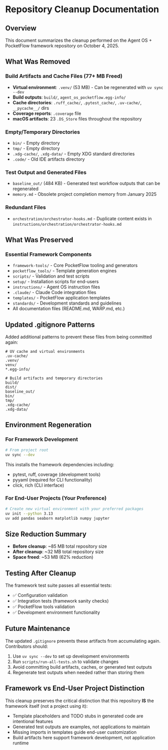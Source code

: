 # Repository Cleanup Documentation

## Overview
This document summarizes the cleanup performed on the Agent OS + PocketFlow framework repository on October 4, 2025.

## What Was Removed

### Build Artifacts and Cache Files (77+ MB Freed)
- **Virtual environment**: `.venv/` (53 MB) - Can be regenerated with `uv sync --dev`
- **Build outputs**: `build/`, `agent_os_pocketflow.egg-info/`
- **Cache directories**: `.ruff_cache/`, `.pytest_cache/`, `.uv-cache/`, `__pycache__/` dirs
- **Coverage reports**: `.coverage` file
- **macOS artifacts**: 23 `.DS_Store` files throughout the repository

### Empty/Temporary Directories
- `bin/` - Empty directory
- `tmp/` - Empty directory  
- `.xdg-cache/`, `.xdg-data/` - Empty XDG standard directories
- `.code/` - Old IDE artifacts directory

### Test Output and Generated Files
- `baseline_out/` (484 KB) - Generated test workflow outputs that can be regenerated
- `memory.md` - Obsolete project completion memory from January 2025

### Redundant Files
- `orchestration/orchestrator-hooks.md` - Duplicate content exists in `instructions/orchestration/orchestrator-hooks.md`

## What Was Preserved

### Essential Framework Components
- `framework-tools/` - Core PocketFlow tooling and generators
- `pocketflow_tools/` - Template generation engines
- `scripts/` - Validation and test scripts  
- `setup/` - Installation scripts for end-users
- `instructions/` - Agent OS instruction files
- `.claude/` - Claude Code integration files
- `templates/` - PocketFlow application templates
- `standards/` - Development standards and guidelines
- All documentation files (README.md, WARP.md, etc.)

## Updated .gitignore Patterns

Added additional patterns to prevent these files from being committed again:

```gitignore
# UV cache and virtual environments
.uv-cache/
.venv/
venv/
*.egg-info/

# Build artifacts and temporary directories
build/
dist/
baseline_out/
bin/
tmp/
.xdg-cache/
.xdg-data/
```

## Environment Regeneration

### For Framework Development
```bash
# From project root
uv sync --dev
```

This installs the framework dependencies including:
- pytest, ruff, coverage (development tools)
- pyyaml (required for CLI functionality)
- click, rich (CLI interface)

### For End-User Projects (Your Preference)
```bash
# Create new virtual environment with your preferred packages
uv init --python 3.13
uv add pandas seaborn matplotlib numpy jupyter
```

## Size Reduction Summary

- **Before cleanup**: ~85 MB total repository size
- **After cleanup**: ~32 MB total repository size
- **Space freed**: ~53 MB (62% reduction)

## Testing After Cleanup

The framework test suite passes all essential tests:
- ✅ Configuration validation
- ✅ Integration tests (framework sanity checks)
- ✅ PocketFlow tools validation
- ✅ Development environment functionality

## Future Maintenance

The updated `.gitignore` prevents these artifacts from accumulating again. Contributors should:

1. Use `uv sync --dev` to set up development environments
2. Run `scripts/run-all-tests.sh` to validate changes
3. Avoid committing build artifacts, caches, or generated test outputs
4. Regenerate test outputs when needed rather than storing them

## Framework vs End-User Project Distinction

This cleanup preserves the critical distinction that this repository **IS** the framework itself (not a project using it):

- Template placeholders and TODO stubs in generated code are intentional features
- Generated test outputs are examples, not applications to maintain
- Missing imports in templates guide end-user customization
- Build artifacts here support framework development, not application runtime